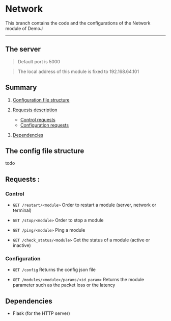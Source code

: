 # Network

This branch contains the code and the configurations of the Network module of DemoJ

----


## The server

> Default port is 5000

> The local address of this module is fixed to 192.168.64.101 

## Summary

1. [Configuration file structure](#the-config-file-structure)
2. [Requests description](#requests)

    - [Control requests](#control)
    - [Configuration requests](#configuration)
3. [Dependencies](#dependencies)

## The config file structure

todo


## Requests :

### Control

- ```GET /restart/<module>``` Order to restart a module (server, network or terminal)

- ```GET /stop/<module>``` Order to stop a module

- ```GET /ping/<module>``` Ping a module

- ```GET /check_status/<module>``` Get the status of a module (active or inactive)

### Configuration

- ```GET /config``` Returns the config json file

- ```GET /modules/<module>/params/<id_param>``` Returns the module parameter such as the packet loss or the latency


## Dependencies 

- Flask (for the HTTP server)